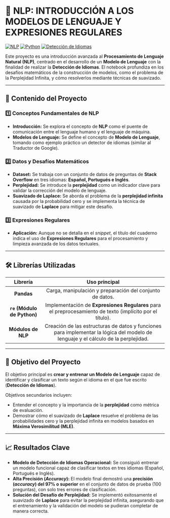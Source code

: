 # 💬 NLP: INTRODUCCIÓN A LOS MODELOS DE LENGUAJE Y EXPRESIONES REGULARES

[![NLP](https://img.shields.io/badge/NLP-4285F4?style=flat&logo=TensorFlow&logoColor=white)](https://es.wikipedia.org/wiki/Procesamiento_de_lenguaje_natural)
[![Python](https://img.shields.io/badge/Python-3776AB?style=flat&logo=Python&logoColor=white)](https://www.python.org/)
[![Detección de Idiomas](https://img.shields.io/badge/Modelo%20de%20Lenguaje-0099D8?style=flat&logo=Google%20Translate&logoColor=white)](https://es.wikipedia.org/wiki/Modelo_de_lenguaje)

Este proyecto es una introducción avanzada al **Procesamiento de Lenguaje Natural (NLP)**, centrado en el desarrollo de un **Modelo de Lenguaje** con la finalidad de realizar la **Detección de Idiomas**. El notebook profundiza en los desafíos matemáticos de la construcción de modelos, como el problema de la Perplejidad Infinita, y cómo resolverlos mediante técnicas de suavizado.

---

## 🧠 Contenido del Proyecto

### 1️⃣ Conceptos Fundamentales de NLP
- **Introducción:** Se explora el concepto de **NLP** como el puente de comunicación entre el lenguaje humano y el lenguaje de máquina.
- **Modelos de Lenguaje:** Se define el concepto de **Modelo de Lenguaje**, tomando como ejemplo práctico un detector de idiomas (similar al Traductor de Google).

### 2️⃣ Datos y Desafíos Matemáticos
- **Dataset:** Se trabaja con un conjunto de datos de preguntas de **Stack Overflow** en tres idiomas: **Español, Portugués e Inglés**.
- **Perplejidad:** Se introduce la **perplejidad** como un indicador clave para validar la corrección del modelo de lenguaje.
- **Suavizado de Laplace:** Se aborda el problema de la **perplejidad infinita** causada por la probabilidad cero y se implementa la técnica de suavizado de **Laplace** para mitigar este desafío.

### 3️⃣ Expresiones Regulares
- **Aplicación:** Aunque no se detalla en el *snippet*, el título del cuaderno indica el uso de **Expresiones Regulares** para el procesamiento y limpieza avanzada de los datos textuales.

---

## 🛠️ Librerías Utilizadas

| Librería | Uso principal |
|:---:|:---:|
| **Pandas** | Carga, manipulación y preparación del conjunto de datos. |
| **`re` (Módulo de Python)** | Implementación de **Expresiones Regulares** para el preprocesamiento de texto (implícito por el título). |
| **Módulos de NLP** | Creación de las estructuras de datos y funciones para implementar la lógica del modelo de lenguaje y el cálculo de la perplejidad. |

---

## 🎯 Objetivo del Proyecto

El objetivo principal es **crear y entrenar un Modelo de Lenguaje** capaz de identificar y clasificar un texto según el idioma en el que fue escrito (**Detección de Idiomas**).

Objetivos secundarios incluyen:
- Entender el concepto y la importancia de la **perplejidad** como métrica de evaluación.
- Demostrar cómo el suavizado de **Laplace** resuelve el problema de las probabilidades cero y la perplejidad infinita en modelos basados en **Máxima Verosimilitud (MLE)**.

---

## 📈 Resultados Clave

- **Modelo de Detección de Idiomas Operacional:** Se consiguió entrenar un modelo funcional capaz de clasificar textos en tres idiomas (Español, Portugués e Inglés).
- **Alta Precisión (*Accuracy*):** El modelo final demostró una **precisión (*accuracy*) del 97% o superior** en el conjunto de datos de prueba (100 preguntas), con solo tres errores de clasificación.
- **Solución del Desafío de Perplejidad:** Se implementó exitosamente el suavizado de **Laplace** para evitar la perplejidad infinita, asegurando que el entrenamiento y la validación del modelo se pudieran completar de manera correcta.
